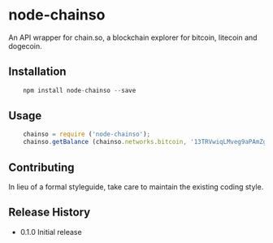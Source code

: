 node-chainso
============

An API wrapper for chain.so, a blockchain explorer for bitcoin, litecoin and dogecoin.

## Installation

```javascript
	npm install node-chainso --save
```
## Usage

```javascript
	chainso = require ('node-chainso');
	chainso.getBalance (chainso.networks.bitcoin, '13TRVwiqLMveg9aPAmZgcAix5ogKVgpe4T', 3, function (err, res) { console.log (res); });
```

## Contributing

In lieu of a formal styleguide, take care to maintain the existing coding style.


## Release History

* 0.1.0 Initial release

